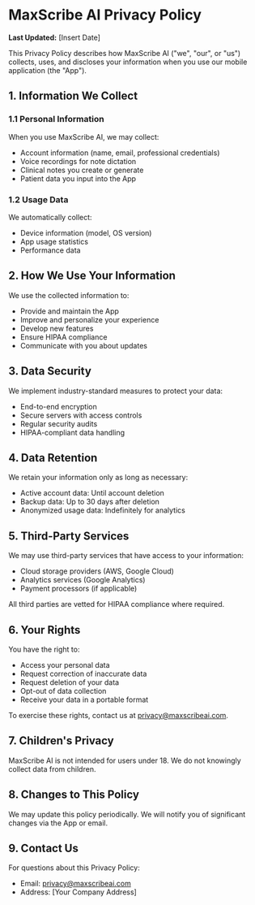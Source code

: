 # MaxScribe AI Privacy Policy

**Last Updated:** [Insert Date]

This Privacy Policy describes how MaxScribe AI ("we", "our", or "us") collects, uses, and discloses your information when you use our mobile application (the "App").

## 1. Information We Collect

### 1.1 Personal Information
When you use MaxScribe AI, we may collect:
- Account information (name, email, professional credentials)
- Voice recordings for note dictation
- Clinical notes you create or generate
- Patient data you input into the App

### 1.2 Usage Data
We automatically collect:
- Device information (model, OS version)
- App usage statistics
- Performance data

## 2. How We Use Your Information

We use the collected information to:
- Provide and maintain the App
- Improve and personalize your experience
- Develop new features
- Ensure HIPAA compliance
- Communicate with you about updates

## 3. Data Security

We implement industry-standard measures to protect your data:
- End-to-end encryption
- Secure servers with access controls
- Regular security audits
- HIPAA-compliant data handling

## 4. Data Retention

We retain your information only as long as necessary:
- Active account data: Until account deletion
- Backup data: Up to 30 days after deletion
- Anonymized usage data: Indefinitely for analytics

## 5. Third-Party Services

We may use third-party services that have access to your information:
- Cloud storage providers (AWS, Google Cloud)
- Analytics services (Google Analytics)
- Payment processors (if applicable)

All third parties are vetted for HIPAA compliance where required.

## 6. Your Rights

You have the right to:
- Access your personal data
- Request correction of inaccurate data
- Request deletion of your data
- Opt-out of data collection
- Receive your data in a portable format

To exercise these rights, contact us at privacy@maxscribeai.com.

## 7. Children's Privacy

MaxScribe AI is not intended for users under 18. We do not knowingly collect data from children.

## 8. Changes to This Policy

We may update this policy periodically. We will notify you of significant changes via the App or email.

## 9. Contact Us

For questions about this Privacy Policy:
- Email: privacy@maxscribeai.com
- Address: [Your Company Address]
